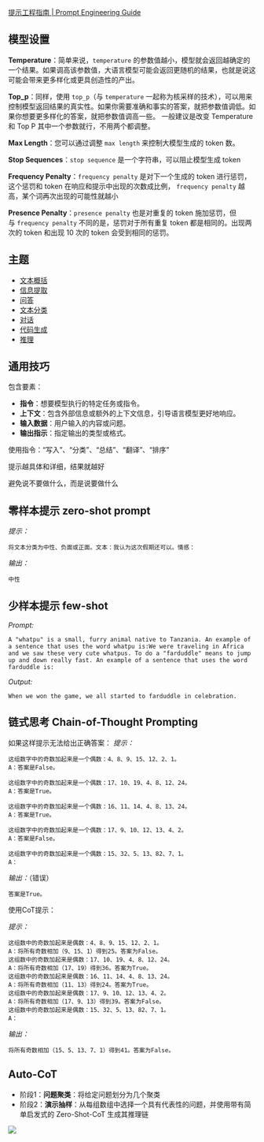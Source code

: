 [提示工程指南 | Prompt Engineering Guide](https://www.promptingguide.ai/zh)

## 模型设置

**Temperature**：简单来说，`temperature` 的参数值越小，模型就会返回越确定的一个结果。如果调高该参数值，大语言模型可能会返回更随机的结果，也就是说这可能会带来更多样化或更具创造性的产出。

**Top_p**：同样，使用 `top_p`（与 `temperature` 一起称为核采样的技术），可以用来控制模型返回结果的真实性。如果你需要准确和事实的答案，就把参数值调低。如果你想要更多样化的答案，就把参数值调高一些。 一般建议是改变 Temperature 和 Top P 其中一个参数就行，不用两个都调整。

**Max Length**：您可以通过调整 `max length` 来控制大模型生成的 token 数。

**Stop Sequences**：`stop sequence` 是一个字符串，可以阻止模型生成 token

**Frequency Penalty**：`frequency penalty` 是对下一个生成的 token 进行惩罚，这个惩罚和 token 在响应和提示中出现的次数成比例， `frequency penalty` 越高，某个词再次出现的可能性就越小

**Presence Penalty**：`presence penalty` 也是对重复的 token 施加惩罚，但与 `frequency penalty` 不同的是，惩罚对于所有重复 token 都是相同的。出现两次的 token 和出现 10 次的 token 会受到相同的惩罚。


## 主题

- [文本概括](https://www.promptingguide.ai/zh/introduction/examples#%E6%96%87%E6%9C%AC%E6%A6%82%E6%8B%AC)
- [信息提取](https://www.promptingguide.ai/zh/introduction/examples#%E4%BF%A1%E6%81%AF%E6%8F%90%E5%8F%96)
- [问答](https://www.promptingguide.ai/zh/introduction/examples#%E9%97%AE%E7%AD%94)
- [文本分类](https://www.promptingguide.ai/zh/introduction/examples#%E6%96%87%E6%9C%AC%E5%88%86%E7%B1%BB)
- [对话](https://www.promptingguide.ai/zh/introduction/examples#%E5%AF%B9%E8%AF%9D)
- [代码生成](https://www.promptingguide.ai/zh/introduction/examples#%E4%BB%A3%E7%A0%81%E7%94%9F%E6%88%90)
- [推理](https://www.promptingguide.ai/zh/introduction/examples#%E6%8E%A8%E7%90%86)

## 通用技巧

包含要素：
- **指令**：想要模型执行的特定任务或指令。
- **上下文**：包含外部信息或额外的上下文信息，引导语言模型更好地响应。
- **输入数据**：用户输入的内容或问题。
- **输出指示**：指定输出的类型或格式。

使用指令：“写入”、“分类”、“总结”、“翻译”、“排序”

提示越具体和详细，结果就越好

避免说不要做什么，而是说要做什么

## 零样本提示 zero-shot prompt

_提示：_

```
将文本分类为中性、负面或正面。文本：我认为这次假期还可以。情感：
```

_输出：_
```
中性
```

## 少样本提示 few-shot

_Prompt:_

```
A "whatpu" is a small, furry animal native to Tanzania. An example of a sentence that uses the word whatpu is:We were traveling in Africa and we saw these very cute whatpus. To do a "farduddle" means to jump up and down really fast. An example of a sentence that uses the word farduddle is:
```

_Output:_

```
When we won the game, we all started to farduddle in celebration.
```

## 链式思考 Chain-of-Thought Prompting

如果这样提示无法给出正确答案：
_提示：_

```
这组数字中的奇数加起来是一个偶数：4、8、9、15、12、2、1。
A：答案是False。

这组数字中的奇数加起来是一个偶数：17、10、19、4、8、12、24。
A：答案是True。

这组数字中的奇数加起来是一个偶数：16、11、14、4、8、13、24。
A：答案是True。

这组数字中的奇数加起来是一个偶数：17、9、10、12、13、4、2。
A：答案是False。

这组数字中的奇数加起来是一个偶数：15、32、5、13、82、7、1。
A：
```

_输出：_（错误）

```
答案是True。
```

使用CoT提示：

_提示：_

```
这组数中的奇数加起来是偶数：4、8、9、15、12、2、1。
A：将所有奇数相加（9、15、1）得到25。答案为False。
这组数中的奇数加起来是偶数：17、10、19、4、8、12、24。
A：将所有奇数相加（17、19）得到36。答案为True。
这组数中的奇数加起来是偶数：16、11、14、4、8、13、24。
A：将所有奇数相加（11、13）得到24。答案为True。
这组数中的奇数加起来是偶数：17、9、10、12、13、4、2。
A：将所有奇数相加（17、9、13）得到39。答案为False。
这组数中的奇数加起来是偶数：15、32、5、13、82、7、1。
A：
```

_输出：_

```
将所有奇数相加（15、5、13、7、1）得到41。答案为False。
```

## Auto-CoT

- 阶段1：**问题聚类**：将给定问题划分为几个聚类
- 阶段2：**演示抽样**：从每组数组中选择一个具有代表性的问题，并使用带有简单启发式的 Zero-Shot-CoT 生成其推理链

![](Pasted%20image%2020240720132442.png)